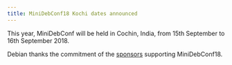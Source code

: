 ```yaml
---
title: MiniDebConf18 Kochi dates announced 
---
```


This year, MiniDebConf will be held in Cochin, India, from 15th September to 16th September 2018.

Debian thanks the commitment of the
[sponsors](#) supporting MiniDebConf18.
